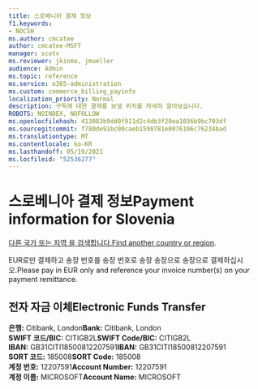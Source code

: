 ```yaml
---
title: 스로베니아 결제 정보
f1.keywords:
- NOCSH
ms.author: cmcatee
author: cmcatee-MSFT
manager: scotv
ms.reviewer: jkinma, jmueller
audience: Admin
ms.topic: reference
ms.service: o365-administration
ms.custom: commerce_billing_payinfo
localization_priority: Normal
description: 구독에 대한 결제를 보낼 위치를 자세히 알아보습니다.
ROBOTS: NOINDEX, NOFOLLOW
ms.openlocfilehash: 413083b9dd0f911d2c4db3f20ea1036b9bc703df
ms.sourcegitcommit: f780de91bc00caeb1598781e0076106c76234bad
ms.translationtype: MT
ms.contentlocale: ko-KR
ms.lasthandoff: 05/19/2021
ms.locfileid: "52536277"
---
```

# <a name="payment-information-for-slovenia"></a><span data-ttu-id="87e8c-103">스로베니아 결제 정보</span><span class="sxs-lookup"><span data-stu-id="87e8c-103">Payment information for Slovenia</span></span>

<span data-ttu-id="87e8c-104">[다른 국가 또는 지역 을 검색합니다.](../billing-and-payments/pay-for-your-subscription.md)</span><span class="sxs-lookup"><span data-stu-id="87e8c-104">[Find another country or region](../billing-and-payments/pay-for-your-subscription.md).</span></span>

<span data-ttu-id="87e8c-105">EUR로만 결제하고 송장 번호를 송장 번호로 송장 송장으로 송장으로 결제하십시오.</span><span class="sxs-lookup"><span data-stu-id="87e8c-105">Please pay in EUR only and reference your invoice number(s) on your payment remittance.</span></span>

## <a name="electronic-funds-transfer"></a><span data-ttu-id="87e8c-106">전자 자금 이체</span><span class="sxs-lookup"><span data-stu-id="87e8c-106">Electronic Funds Transfer</span></span>

<span data-ttu-id="87e8c-107">**은행:** Citibank, London</span><span class="sxs-lookup"><span data-stu-id="87e8c-107">**Bank:** Citibank, London</span></span>  
<span data-ttu-id="87e8c-108">**SWIFT 코드/BIC:** CITIGB2L</span><span class="sxs-lookup"><span data-stu-id="87e8c-108">**SWIFT Code/BIC:** CITIGB2L</span></span>  
<span data-ttu-id="87e8c-109">**IBAN:** GB31CITI18500812207591</span><span class="sxs-lookup"><span data-stu-id="87e8c-109">**IBAN:** GB31CITI18500812207591</span></span>  
<span data-ttu-id="87e8c-110">**SORT 코드:** 185008</span><span class="sxs-lookup"><span data-stu-id="87e8c-110">**SORT Code:** 185008</span></span>  
<span data-ttu-id="87e8c-111">**계정 번호:** 12207591</span><span class="sxs-lookup"><span data-stu-id="87e8c-111">**Account Number:** 12207591</span></span>  
<span data-ttu-id="87e8c-112">**계정 이름:** MICROSOFT</span><span class="sxs-lookup"><span data-stu-id="87e8c-112">**Account Name:** MICROSOFT</span></span>
